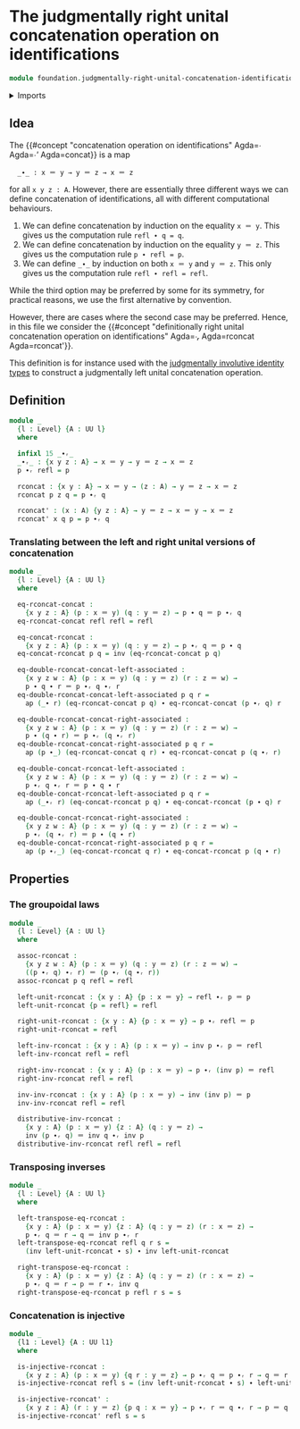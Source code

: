 # The judgmentally right unital concatenation operation on identifications

```agda
module foundation.judgmentally-right-unital-concatenation-identifications where
```

<details><summary>Imports</summary>

```agda
open import foundation.universe-levels
open import foundation-core.identity-types
open import foundation.action-on-identifications-functions
```

</details>

## Idea

The
{{#concept "concatenation operation on identifications" Agda=_∙_ Agda=_∙'_ Agda=concat}}
is a map

```text
  _∙_ : x ＝ y → y ＝ z → x ＝ z
```

for all `x y z : A`. However, there are essentially three different ways we can
define concatenation of identifications, all with different computational
behaviours.

1. We can define concatenation by induction on the equality `x ＝ y`. This gives
   us the computation rule `refl ∙ q = q`.
2. We can define concatenation by induction on the equality `y ＝ z`. This gives
   us the computation rule `p ∙ refl = p`.
3. We can define `_∙_` by induction on both `x ＝ y` and `y ＝ z`. This only
   gives us the computation rule `refl ∙ refl = refl`.

While the third option may be preferred by some for its symmetry, for practical
reasons, we use the first alternative by convention.

However, there are cases where the second case may be preferred. Hence, in this
file we consider the
{{#concept "definitionally right unital concatenation operation on identifications" Agda=_∙ᵣ_ Agda=rconcat Agda=rconcat'}}.

This definition is for instance used with the
[judgmentally involutive identity types](foundation.judgmentally-involutive-identity-types.md)
to construct a judgmentally left unital concatenation operation.

## Definition

```agda
module _
  {l : Level} {A : UU l}
  where

  infixl 15 _∙ᵣ_
  _∙ᵣ_ : {x y z : A} → x ＝ y → y ＝ z → x ＝ z
  p ∙ᵣ refl = p

  rconcat : {x y : A} → x ＝ y → (z : A) → y ＝ z → x ＝ z
  rconcat p z q = p ∙ᵣ q

  rconcat' : (x : A) {y z : A} → y ＝ z → x ＝ y → x ＝ z
  rconcat' x q p = p ∙ᵣ q
```

### Translating between the left and right unital versions of concatenation

```agda
module _
  {l : Level} {A : UU l}
  where

  eq-rconcat-concat :
    {x y z : A} (p : x ＝ y) (q : y ＝ z) → p ∙ q ＝ p ∙ᵣ q
  eq-rconcat-concat refl refl = refl

  eq-concat-rconcat :
    {x y z : A} (p : x ＝ y) (q : y ＝ z) → p ∙ᵣ q ＝ p ∙ q
  eq-concat-rconcat p q = inv (eq-rconcat-concat p q)

  eq-double-rconcat-concat-left-associated :
    {x y z w : A} (p : x ＝ y) (q : y ＝ z) (r : z ＝ w) →
    p ∙ q ∙ r ＝ p ∙ᵣ q ∙ᵣ r
  eq-double-rconcat-concat-left-associated p q r =
    ap (_∙ r) (eq-rconcat-concat p q) ∙ eq-rconcat-concat (p ∙ᵣ q) r

  eq-double-rconcat-concat-right-associated :
    {x y z w : A} (p : x ＝ y) (q : y ＝ z) (r : z ＝ w) →
    p ∙ (q ∙ r) ＝ p ∙ᵣ (q ∙ᵣ r)
  eq-double-rconcat-concat-right-associated p q r =
    ap (p ∙_) (eq-rconcat-concat q r) ∙ eq-rconcat-concat p (q ∙ᵣ r)

  eq-double-concat-rconcat-left-associated :
    {x y z w : A} (p : x ＝ y) (q : y ＝ z) (r : z ＝ w) →
    p ∙ᵣ q ∙ᵣ r ＝ p ∙ q ∙ r
  eq-double-concat-rconcat-left-associated p q r =
    ap (_∙ᵣ r) (eq-concat-rconcat p q) ∙ eq-concat-rconcat (p ∙ q) r

  eq-double-concat-rconcat-right-associated :
    {x y z w : A} (p : x ＝ y) (q : y ＝ z) (r : z ＝ w) →
    p ∙ᵣ (q ∙ᵣ r) ＝ p ∙ (q ∙ r)
  eq-double-concat-rconcat-right-associated p q r =
    ap (p ∙ᵣ_) (eq-concat-rconcat q r) ∙ eq-concat-rconcat p (q ∙ r)
```

## Properties

### The groupoidal laws

```agda
module _
  {l : Level} {A : UU l}
  where

  assoc-rconcat :
    {x y z w : A} (p : x ＝ y) (q : y ＝ z) (r : z ＝ w) →
    ((p ∙ᵣ q) ∙ᵣ r) ＝ (p ∙ᵣ (q ∙ᵣ r))
  assoc-rconcat p q refl = refl

  left-unit-rconcat : {x y : A} {p : x ＝ y} → refl ∙ᵣ p ＝ p
  left-unit-rconcat {p = refl} = refl

  right-unit-rconcat : {x y : A} {p : x ＝ y} → p ∙ᵣ refl ＝ p
  right-unit-rconcat = refl

  left-inv-rconcat : {x y : A} (p : x ＝ y) → inv p ∙ᵣ p ＝ refl
  left-inv-rconcat refl = refl

  right-inv-rconcat : {x y : A} (p : x ＝ y) → p ∙ᵣ (inv p) ＝ refl
  right-inv-rconcat refl = refl

  inv-inv-rconcat : {x y : A} (p : x ＝ y) → inv (inv p) ＝ p
  inv-inv-rconcat refl = refl

  distributive-inv-rconcat :
    {x y : A} (p : x ＝ y) {z : A} (q : y ＝ z) →
    inv (p ∙ᵣ q) ＝ inv q ∙ᵣ inv p
  distributive-inv-rconcat refl refl = refl
```

### Transposing inverses

```agda
module _
  {l : Level} {A : UU l}
  where

  left-transpose-eq-rconcat :
    {x y : A} (p : x ＝ y) {z : A} (q : y ＝ z) (r : x ＝ z) →
    p ∙ᵣ q ＝ r → q ＝ inv p ∙ᵣ r
  left-transpose-eq-rconcat refl q r s =
    (inv left-unit-rconcat ∙ s) ∙ inv left-unit-rconcat

  right-transpose-eq-rconcat :
    {x y : A} (p : x ＝ y) {z : A} (q : y ＝ z) (r : x ＝ z) →
    p ∙ᵣ q ＝ r → p ＝ r ∙ᵣ inv q
  right-transpose-eq-rconcat p refl r s = s
```

### Concatenation is injective

```agda
module _
  {l1 : Level} {A : UU l1}
  where

  is-injective-rconcat :
    {x y z : A} (p : x ＝ y) {q r : y ＝ z} → p ∙ᵣ q ＝ p ∙ᵣ r → q ＝ r
  is-injective-rconcat refl s = (inv left-unit-rconcat ∙ s) ∙ left-unit-rconcat

  is-injective-rconcat' :
    {x y z : A} (r : y ＝ z) {p q : x ＝ y} → p ∙ᵣ r ＝ q ∙ᵣ r → p ＝ q
  is-injective-rconcat' refl s = s
```

